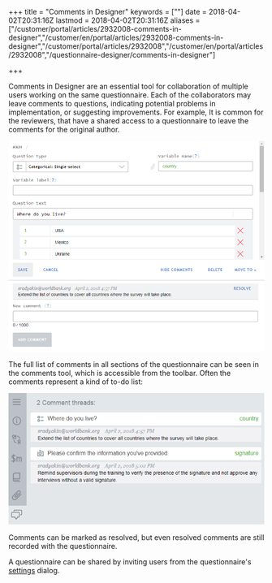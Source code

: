 ﻿+++
title = "Comments in Designer"
keywords = [""]
date = 2018-04-02T20:31:16Z
lastmod = 2018-04-02T20:31:16Z
aliases = ["/customer/portal/articles/2932008-comments-in-designer","/customer/en/portal/articles/2932008-comments-in-designer","/customer/portal/articles/2932008","/customer/en/portal/articles/2932008","/questionnaire-designer/comments-in-designer"]

+++

Comments in Designer are an essential tool for collaboration of multiple
users working on the same questionnaire. Each of the collaborators may
leave comments to questions, indicating potential problems in
implementation, or suggesting improvements. For example, It is common
for the reviewers, that have a shared access to a questionnaire to leave
the comments for the original author.  
  
![Comment recorded in Designer](images/866643.png)  
  
The full list of comments in all sections of the questionnaire can be
seen in the comments tool, which is accessible from the toolbar. Often
the comments represent a kind of to-do list:  
  
![List of comments in Designer](images/866657.png)  
  
Comments can be marked as resolved, but even resolved comments are still
recorded with the questionnaire.  
  
A questionnaire can be shared by inviting users from the questionnaire's
[settings](http://support.mysurvey.solutions/customer/en/portal/articles/2465929)
dialog.

